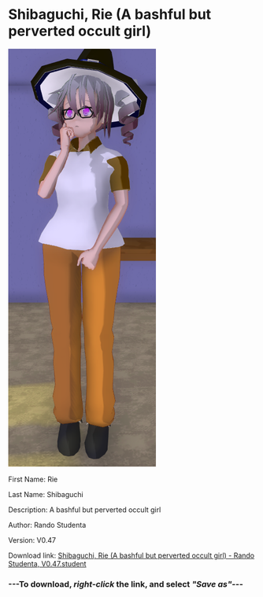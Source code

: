 # Shibaguchi, Rie (A bashful but perverted occult girl)

<img src = "https://raw.githubusercontent.com/Arbiter1223/Daigaku-Gurashi-Custom-Students/master/Students/Files/Shibaguchi%2C%20Rie%20(A%20bashful%20but%20perverted%20occult%20girl).png">

First Name: Rie

Last Name: Shibaguchi

Description: A bashful but perverted occult girl

Author: Rando Studenta

Version: V0.47

Download link: <a href="https://raw.githubusercontent.com/Arbiter1223/Daigaku-Gurashi-Custom-Students/master/Students/Files/Shibaguchi%2C%20Rie%20(A%20bashful%20but%20perverted%20occult%20girl)%20-%20Rando%20Studenta%2C%20V0.47.student">Shibaguchi, Rie (A bashful but perverted occult girl) - Rando Studenta, V0.47.student</a>

### ---**To download, _right-click_ the link, and select _"Save as"_**---
